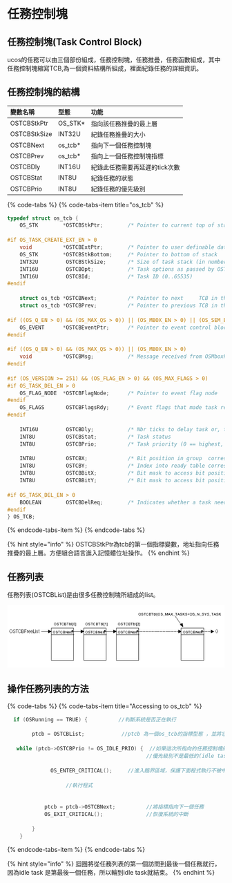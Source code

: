 # 任務控制塊

## 任務控制塊\(Task Control Block\)

ucos的任務可以由三個部份組成，任務控制塊，任務推疊，任務函數組成，其中任務控制塊縮寫TCB,為一個資料結構所組成，裡面紀錄任務的詳細資訊。

## 任務控制塊的結構

| 變數名稱 | 型態 | 功能 |
| :--- | :--- | :--- |
| OSTCBStkPtr | OS\_STK\* | 指向該任務推疊的最上層 |
| OSTCBStkSize | INT32U | 紀錄任務推疊的大小 |
| OSTCBNext | os\_tcb\* | 指向下一個任務控制塊 |
| OSTCBPrev | os\_tcb\* | 指向上一個任務控制塊指標 |
| OSTCBDly | INT16U | 紀錄此任務需要再延遲的tick次數 |
| OSTCBStat | INT8U | 紀錄任務的狀態 |
| OSTCBPrio | INT8U | 紀錄任務的優先級別 |

{% code-tabs %}
{% code-tabs-item title="os\_tcb" %}
```c
typedef struct os_tcb {
    OS_STK        *OSTCBStkPtr;        /* Pointer to current top of stack                              */

#if OS_TASK_CREATE_EXT_EN > 0
    void          *OSTCBExtPtr;        /* Pointer to user definable data for TCB extension             */
    OS_STK        *OSTCBStkBottom;     /* Pointer to bottom of stack                                   */
    INT32U         OSTCBStkSize;       /* Size of task stack (in number of stack elements)             */
    INT16U         OSTCBOpt;           /* Task options as passed by OSTaskCreateExt()                  */
    INT16U         OSTCBId;            /* Task ID (0..65535)                                           */
#endif

    struct os_tcb *OSTCBNext;          /* Pointer to next     TCB in the TCB list                      */
    struct os_tcb *OSTCBPrev;          /* Pointer to previous TCB in the TCB list                      */

#if ((OS_Q_EN > 0) && (OS_MAX_QS > 0)) || (OS_MBOX_EN > 0) || (OS_SEM_EN > 0) || (OS_MUTEX_EN > 0)
    OS_EVENT      *OSTCBEventPtr;      /* Pointer to event control block                               */
#endif

#if ((OS_Q_EN > 0) && (OS_MAX_QS > 0)) || (OS_MBOX_EN > 0)
    void          *OSTCBMsg;           /* Message received from OSMboxPost() or OSQPost()              */
#endif

#if (OS_VERSION >= 251) && (OS_FLAG_EN > 0) && (OS_MAX_FLAGS > 0)
#if OS_TASK_DEL_EN > 0
    OS_FLAG_NODE  *OSTCBFlagNode;      /* Pointer to event flag node                                   */
#endif
    OS_FLAGS       OSTCBFlagsRdy;      /* Event flags that made task ready to run                      */
#endif

    INT16U         OSTCBDly;           /* Nbr ticks to delay task or, timeout waiting for event        */
    INT8U          OSTCBStat;          /* Task status                                                  */
    INT8U          OSTCBPrio;          /* Task priority (0 == highest, 63 == lowest)                   */

    INT8U          OSTCBX;             /* Bit position in group  corresponding to task priority (0..7) */
    INT8U          OSTCBY;             /* Index into ready table corresponding to task priority        */
    INT8U          OSTCBBitX;          /* Bit mask to access bit position in ready table               */
    INT8U          OSTCBBitY;          /* Bit mask to access bit position in ready group               */

#if OS_TASK_DEL_EN > 0
    BOOLEAN        OSTCBDelReq;        /* Indicates whether a task needs to delete itself              */
#endif
} OS_TCB;
```
{% endcode-tabs-item %}
{% endcode-tabs %}

{% hint style="info" %}
OSTCBStkPtr為tcb的第一個指標變數，地址指向任務推疊的最上層。方便組合語言進入記憶體位址操作。
{% endhint %}

## 任務列表

任務列表\(OSTCBList\)是由很多任務控制塊所組成的list。

![OSTCBList](../.gitbook/assets/ch03_html_m2e671ed1.png)

## 操作任務列表的方法

{% code-tabs %}
{% code-tabs-item title="Accessing to os\_tcb" %}
```c
  if (OSRunning == TRUE) {          //判斷系統是否正在執行        
  
        ptcb = OSTCBList;            //ptcb 為一個os_tcb的指標型態 ，並將它指向任務列表的第一個任務
        
   while (ptcb->OSTCBPrio != OS_IDLE_PRIO) {  //如果這次所指向的任務控制塊的             
                                             //優先級別不是最低的(idle task)         
            
              OS_ENTER_CRITICAL();     //進入臨界區域，保護下面程式執行不被中斷                                                                              
       
                   //執行程式
       
       
            ptcb = ptcb->OSTCBNext;          //將指標指向下一個任務                  
            OS_EXIT_CRITICAL();              //恢復系統的中斷

        }
    }
```
{% endcode-tabs-item %}
{% endcode-tabs %}

{% hint style="info" %}
迴圈將從任務列表的第一個訪問到最後一個任務就行，因為idle task 是第最後一個任務，所以輪到idle task就結束。
{% endhint %}

